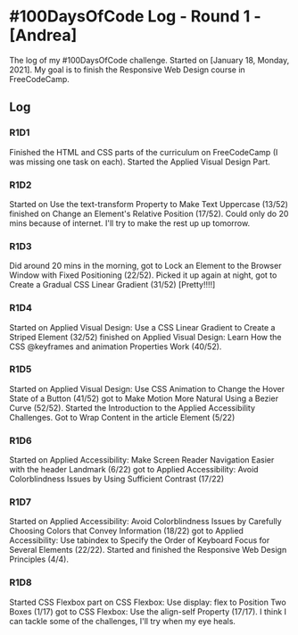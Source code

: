 # #100DaysOfCode Log - Round 1 - [Andrea]

The log of my #100DaysOfCode challenge. Started on [January 18, Monday, 2021]. My goal is to finish the Responsive Web Design course in FreeCodeCamp.

## Log

### R1D1 
Finished the HTML and CSS parts of the curriculum on FreeCodeCamp (I was missing one task on each). Started the Applied Visual Design Part.

### R1D2
Started on Use the text-transform Property to Make Text Uppercase (13/52) finished on Change an Element's Relative Position (17/52). Could only do 20 mins because of internet. I'll try to make the rest up up tomorrow.

### R1D3
Did around 20 mins in the morning, got to Lock an Element to the Browser Window with Fixed Positioning (22/52). Picked it up again at night, got to Create a Gradual CSS Linear Gradient (31/52) [Pretty!!!!]

### R1D4
Started on Applied Visual Design: Use a CSS Linear Gradient to Create a Striped Element (32/52) finished on Applied Visual Design: Learn How the CSS @keyframes and animation Properties Work (40/52). 

### R1D5
Started on Applied Visual Design: Use CSS Animation to Change the Hover State of a Button (41/52) got to Make Motion More Natural Using a Bezier Curve (52/52). Started the Introduction to the Applied Accessibility Challenges. Got to Wrap Content in the article Element (5/22)

### R1D6
Started on Applied Accessibility: Make Screen Reader Navigation Easier with the header Landmark (6/22) got to Applied Accessibility: Avoid Colorblindness Issues by Using Sufficient Contrast (17/22)

### R1D7
Started on Applied Accessibility: Avoid Colorblindness Issues by Carefully Choosing Colors that Convey Information (18/22) got to Applied Accessibility: Use tabindex to Specify the Order of Keyboard Focus for Several Elements (22/22). Started and finished the Responsive Web Design Principles (4/4).

### R1D8
Started CSS Flexbox part on CSS Flexbox: Use display: flex to Position Two Boxes (1/17) got to CSS Flexbox: Use the align-self Property (17/17). I think I can tackle some of the challenges, I'll try when my eye heals.
